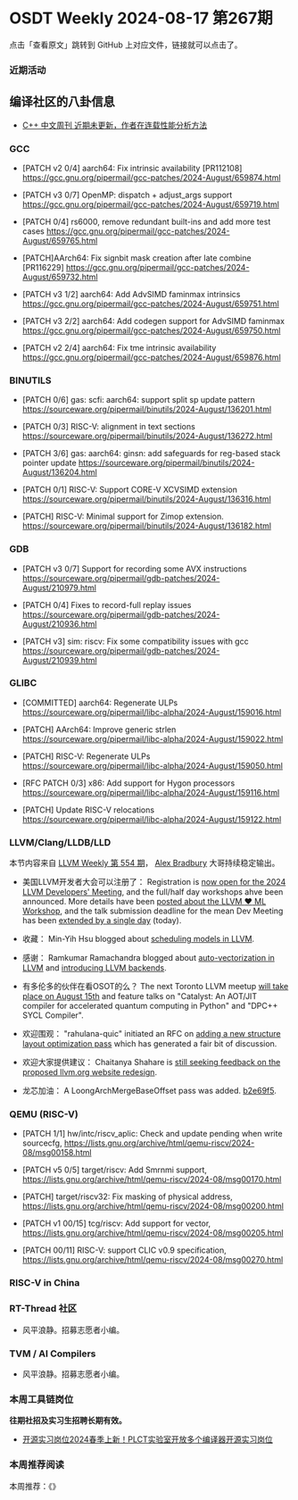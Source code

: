 # OSDT Weekly 2024-08-17 第267期

点击「查看原文」跳转到 GitHub 上对应文件，链接就可以点击了。

### 近期活动

## 编译社区的八卦信息

- [C++ 中文周刊 近期未更新，作者在连载性能分析方法](https://mp.weixin.qq.com/s/7nX0rBOGV-I6sW9DkuslEQ)

### GCC

- [PATCH v2 0/4] aarch64: Fix intrinsic availability [PR112108]
  https://gcc.gnu.org/pipermail/gcc-patches/2024-August/659874.html

- [PATCH v3 0/7] OpenMP: dispatch + adjust_args support
  https://gcc.gnu.org/pipermail/gcc-patches/2024-August/659719.html

- [PATCH 0/4] rs6000, remove redundant built-ins and add more test cases
  https://gcc.gnu.org/pipermail/gcc-patches/2024-August/659765.html

- [PATCH]AArch64: Fix signbit mask creation after late combine [PR116229]
  https://gcc.gnu.org/pipermail/gcc-patches/2024-August/659732.html

- [PATCH v3 1/2] aarch64: Add AdvSIMD faminmax intrinsics
  https://gcc.gnu.org/pipermail/gcc-patches/2024-August/659751.html

- [PATCH v3 2/2] aarch64: Add codegen support for AdvSIMD faminmax
  https://gcc.gnu.org/pipermail/gcc-patches/2024-August/659750.html

- [PATCH v2 2/4] aarch64: Fix tme intrinsic availability
  https://gcc.gnu.org/pipermail/gcc-patches/2024-August/659876.html

### BINUTILS

- [PATCH 0/6] gas: scfi: aarch64: support split sp update pattern
  https://sourceware.org/pipermail/binutils/2024-August/136201.html

- [PATCH 0/3] RISC-V: alignment in text sections
  https://sourceware.org/pipermail/binutils/2024-August/136272.html

- [PATCH 3/6] gas: aarch64: ginsn: add safeguards for reg-based stack pointer update
  https://sourceware.org/pipermail/binutils/2024-August/136204.html

- [PATCH 0/1] RISC-V: Support CORE-V XCVSIMD extension
  https://sourceware.org/pipermail/binutils/2024-August/136316.html

- [PATCH] RISC-V: Minimal support for Zimop extension.
  https://sourceware.org/pipermail/binutils/2024-August/136182.html

### GDB

- [PATCH v3 0/7] Support for recording some AVX instructions
  https://sourceware.org/pipermail/gdb-patches/2024-August/210979.html

- [PATCH 0/4] Fixes to record-full replay issues
  https://sourceware.org/pipermail/gdb-patches/2024-August/210936.html

- [PATCH v3] sim: riscv: Fix some compatibility issues with gcc
  https://sourceware.org/pipermail/gdb-patches/2024-August/210939.html

### GLIBC

- [COMMITTED] aarch64: Regenerate ULPs
  https://sourceware.org/pipermail/libc-alpha/2024-August/159016.html

- [PATCH] AArch64: Improve generic strlen
  https://sourceware.org/pipermail/libc-alpha/2024-August/159022.html

- [PATCH] RISC-V: Regenerate ULPs
  https://sourceware.org/pipermail/libc-alpha/2024-August/159050.html

- [RFC PATCH 0/3] x86: Add support for Hygon processors
  https://sourceware.org/pipermail/libc-alpha/2024-August/159116.html

- [PATCH] Update RISC-V relocations
  https://sourceware.org/pipermail/libc-alpha/2024-August/159122.html

### LLVM/Clang/LLDB/LLD

本节内容来自 [LLVM Weekly 第 554 期](http://llvmweekly.org/issue/554)，
[Alex Bradbury](https://www.linkedin.com/in/alex-bradbury/) 大哥持续稳定输出。

* 美国LLVM开发者大会可以注册了： Registration is [now open for the 2024 LLVM Developers' Meeting](https://discourse.llvm.org/t/2024-llvm-developers-meeting-registration-workshop-announcement/80643), and the full/half day workshops ahve been announced. More details have been [posted about the LLVM :hearts: ML Workshop](https://discourse.llvm.org/t/llvm-dev24-llvm-ml-workshop/80646), and the talk submission deadline for the mean Dev Meeting has been [extended by a single day](https://discourse.llvm.org/t/2024-llvm-developers-meeting-call-for-talk-proposals/80045/3) (today).

* 收藏： Min-Yih Hsu blogged about [scheduling models in LLVM](https://myhsu.xyz/llvm-sched-model-1/).

* 感谢： Ramkumar Ramachandra blogged about [auto-vectorization in LLVM](https://artagnon.com/computing/compilers/intro-vec) and [introducing LLVM backends](https://artagnon.com/computing/compilers/backend).

* 有多伦多的伙伴在看OSOT的么？ The next Toronto LLVM meetup [will take place on August 15th](https://discourse.llvm.org/t/next-toronto-llvm-meetup-august-15/80630) and feature talks on "Catalyst: An AOT/JIT compiler for accelerated quantum computing in Python" and "DPC++ SYCL Compiler".

* 欢迎围观： "rahulana-quic" initiated an RFC on [adding a new structure layout optimization pass](https://discourse.llvm.org/t/rfc-add-a-new-structure-layout-optimization-pass/80596) which has generated a fair bit of discussion.

* 欢迎大家提供建议： Chaitanya Shahare is [still seeking feedback on the proposed llvm.org website redesign](https://discourse.llvm.org/t/rfc-llvm-org-website-redesign/79117/7).

* 龙芯加油： A LoongArchMergeBaseOffset pass was added.
  [b2e69f5](https://github.com/llvm/llvm-project/commit/b2e69f52bb5d).

### QEMU (RISC-V)

- [PATCH 1/1] hw/intc/riscv_aplic: Check and update pending when write sourcecfg,
  https://lists.gnu.org/archive/html/qemu-riscv/2024-08/msg00158.html

- [PATCH v5 0/5] target/riscv: Add Smrnmi support,
  https://lists.gnu.org/archive/html/qemu-riscv/2024-08/msg00170.html

- [PATCH] target/riscv32: Fix masking of physical address,
  https://lists.gnu.org/archive/html/qemu-riscv/2024-08/msg00200.html

- [PATCH v1 00/15] tcg/riscv: Add support for vector,
  https://lists.gnu.org/archive/html/qemu-riscv/2024-08/msg00205.html

- [PATCH 00/11] RISC-V: support CLIC v0.9 specification,
  https://lists.gnu.org/archive/html/qemu-riscv/2024-08/msg00270.html

### RISC-V in China

### RT-Thread 社区

- 风平浪静。招募志愿者小编。

### TVM / AI Compilers

- 风平浪静。招募志愿者小编。

### 本周工具链岗位

**往期社招及实习生招聘长期有效。**

- [开源实习岗位2024春季上新！PLCT实验室开放多个编译器开源实习岗位](https://mp.weixin.qq.com/s/D-l7hE2S-21NCAZsVqPzMA)

### 本周推荐阅读

本周推荐：《》
